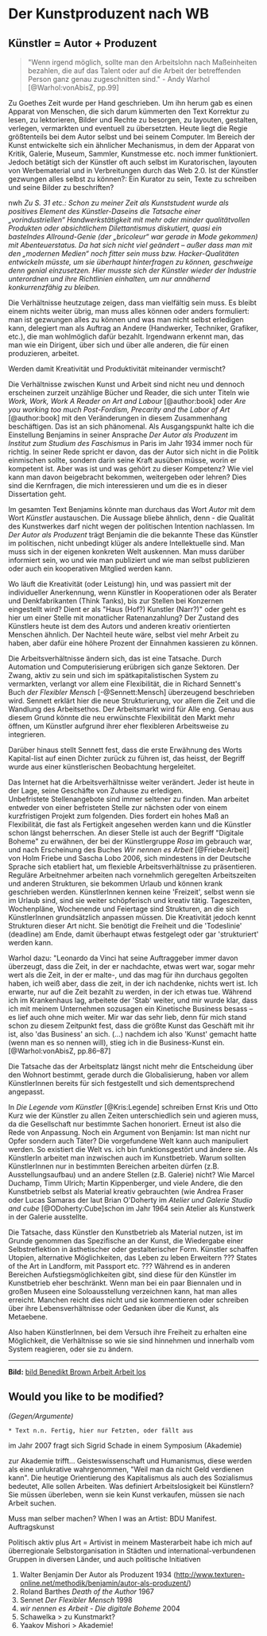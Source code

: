 # Der Kunstproduzent nach WB

## Künstler = Autor + Produzent 

> "Wenn irgend möglich, sollte man den Arbeitslohn nach Maßeinheiten bezahlen, die auf das Talent oder auf die Arbeit der betreffenden Person ganz genau zugeschnitten sind." - Andy Warhol
[@Warhol:vonAbisZ, pp.99]


Zu Goethes Zeit wurde per Hand geschrieben. Um ihn herum gab es einen Apparat von Menschen, die sich darum kümmerten den Text Korrektur zu lesen, 
zu lektorieren, Bilder und Rechte zu besorgen, zu layouten, gestalten, verlegen, vermarkten und eventuell zu übersetzten. Heute liegt die Regie größtenteils bei 
dem Autor selbst und bei seinem Computer. Im Bereich der Kunst entwickelte sich ein ähnlicher Mechanismus, in dem der Apparat von Kritik, Galerie, Museum, 
Sammler, Kunstmesse etc. noch immer funktioniert. Jedoch betätigt sich der Künstler oft auch selbst im Kuratorischen, layouten von Werbematerial und in 
Verbreitungen durch das Web 2.0. Ist der Künstler gezwungen alles selbst zu können?: Ein Kurator zu sein, Texte zu schreiben und seine Bilder zu beschriften?

nwh
*Zu S. 31 etc.: Schon zu meiner Zeit als Kunststudent wurde als positives Element des Künstler-Daseins die Tatsache einer „vorindustriellen“ Handwerkstätigkeit mit mehr oder minder qualitätvollen Produkten oder absichtlichem Dilettantismus diskutiert, quasi ein bastelndes Allround-Genie (der „bricoleur“ war gerade in Mode gekommen) mit Abenteuerstatus. Da hat sich nicht viel geändert – außer dass man mit den „modernen Medien“ noch fitter sein muss bzw. Hacker-Qualitäten entwickeln müsste, um sie überhaupt hinterfragen zu können, geschweige denn genial einzusetzen. Hier musste sich der Künstler wieder der Industrie unterordnen und ihre Richtlinien einhalten, um nur annähernd konkurrenzfähig zu bleiben.*

Die Verhältnisse heutzutage zeigen, dass man vielfältig sein muss. Es bleibt einem nichts weiter übrig, man muss alles können oder anders formuliert: 
man ist gezwungen alles zu können und was man nicht selbst erledigen kann, delegiert man als Auftrag an Andere (Handwerker, Techniker, Grafiker, etc.), 
die man wohlmöglich dafür bezahlt. Irgendwann erkennt man, das man wie ein Dirigent, über sich und über alle anderen, die für einen produzieren, arbeitet.
 
Werden damit Kreativität und Produktivität miteinander vermischt?

Die Verhältnisse zwischen Kunst und Arbeit sind nicht neu und dennoch erscheinen zurzeit unzählige Bücher und Reader, die sich unter Titeln wie *Work, Work,
Work A Reader on Art and Labour* [@author:book] oder *Are you working too much Post-Fordism, Precarity and the Labor of Art* [@author:book] mit den 
Veränderungen in diesem Zusammenhang beschäftigen. Das ist an sich phänomenal. Als Ausgangspunkt halte ich die Einstellung Benjamins in seiner 
Ansprache *Der Autor als Produzent* im *Institut zum Studium des Faschismus* in Paris im Jahr 1934 immer noch für richtig. In seiner Rede spricht er davon, das der Autor 
sich nicht in die Politik einmischen sollte, sondern darin seine Kraft ausüben müsse, worin er kompetent ist. Aber was ist und was gehört zu dieser Kompetenz? Wie viel kann 
man davon beigebracht bekommen, weitergeben oder lehren? Dies sind die Kernfragen, die mich interessieren und um die es in dieser Dissertation geht. 

Im gesamten Text Benjamins könnte man durchaus das Wort *Autor* mit dem Wort *Künstler* austauschen. Die Aussage bliebe ähnlich, denn - 
die Qualität des Kunstwerkes darf nicht wegen der politischen Intention nachlassen. Im *Der Autor als Produzent* trägt Benjamin die die bekannte These 
das Künstler im politischen, nicht unbedingt klüger als andere Intellektuelle sind. Man muss sich in der eigenen konkreten Welt auskennen. 
Man muss darüber informiert sein, wo und wie man publiziert und wie man selbst publizieren oder auch ein kooperativen Mitglied werden kann. 
 
Wo läuft die Kreativität (oder Leistung) hin, und was passiert mit der individueller Anerkennung, wenn Künstler in Kooperationen oder als Berater 
und Denkfabrikanten (Think Tanks), bis zur Stellen bei Konzernen eingestellt wird? Dient er als "Haus (Hof?) Kunstler (Narr?)" oder geht es hier 
um einer Stelle mit monatlicher Ratenanzahlung? Der Zustand des Künstlers heute ist dem des Autors und anderen kreativ orientierten Menschen ähnlich. 
Der Nachteil heute wäre, selbst viel mehr Arbeit zu haben, aber dafür eine höhere Prozent der Einnahmen kassieren zu können. 

Die Arbeitsverhältnisse ändern sich, das ist eine Tatsache. Durch Automation und Computerisierung erübrigen sich ganze Sektoren.
Der Zwang, aktiv zu sein und sich im spätkapitalistischen System zu vermarkten, verlangt vor allem eine Flexibilität, die in 
Richard Sennett's Buch *der Flexibler Mensch* [-@Sennett:Mensch] überzeugend beschrieben wird. Sennett erklärt hier die neue 
Strukturierung, vor allem die Zeit und die Wandlung des Arbeitsethos. Der Arbeitsmarkt wird für Alle eng. Genau aus diesem Grund 
könnte die neu erwünschte Flexibilität den Markt mehr öffnen, um Künstler aufgrund ihrer eher flexibleren Arbeitsweise zu integrieren. 

Darüber hinaus stellt Sennett fest, dass die erste Erwähnung des Worts Kapital-list auf einen Dichter zurück zu führen ist, das heisst, der Begriff 
wurde aus einer künstlerischen Beobachtung hergeleitet. 

Das Internet hat die Arbeitsverhältnisse weiter verändert. Jeder ist heute in der Lage, seine Geschäfte von Zuhause zu erledigen.  
Unbefristete Stellenangebote sind immer seltener zu finden. Man arbeitet entweder von einer befristeten Stelle zur nächsten oder von einem kurzfristigen 
Projekt zum folgenden. Dies fordert ein hohes Maß an Flexibilität, die fast als Fertigkeit angesehen werden kann und die Künstler schon längst
beherrschen. An dieser Stelle ist auch der Begriff "Digitale Boheme" zu erwähnen, der bei der Künstlergruppe *Rosa* im gebrauch war, 
und nach Erscheinung des Buches *Wir nennen es Arbeit* [@Friebe:Arbeit] von Holm Friebe und Sascha Lobo 2006, sich mindestens in der Deutsche Sprache 
sich etabliert hat, um flexieble Arbeitsverhältnisse zu präsentieren. Reguläre Arbeitnehmer arbeiten nach vornehmlich geregelten 
Arbeitszeiten und anderen Strukturen, sie bekommen Urlaub und können krank geschrieben werden. KünstlerInnen kennen keine 'Freizeit', 
selbst wenn sie im Urlaub sind, sind sie weiter schöpferisch und kreativ tätig. Tageszeiten, Wochenpläne, Wochenende und Feiertage sind Strukturen, 
an die sich KünstlerInnen grundsätzlich anpassen müssen. Die Kreativität jedoch kennt Strukturen dieser Art nicht. Sie benötigt die Freiheit und die 
'Todeslinie' (deadline) am Ende, damit überhaupt etwas festgelegt oder gar 'strukturiert' werden kann.

Warhol dazu: "Leonardo da Vinci hat seine Auftraggeber immer davon überzeugt, dass die Zeit, in der er nachdachte, etwas wert war, sogar mehr wert als die Zeit, 
in der er malte-, und das mag für ihn durchaus gegolten haben, ich weiß aber, dass die zeit, in der ich nachdenke, nichts wert ist. Ich erwarte, nur auf die Zeit 
bezahlt zu werden, in der ich etwas tue. Während ich im Krankenhaus lag, arbeitete der 'Stab' weiter, und mir wurde klar, dass ich mit meinem Unternehmen sozusagen 
ein Kinetische Business besass – es lief auch ohne mich weiter. Mir war das sehr lieb, denn für mich stand schon zu diesem Zeitpunkt fest, dass die größte Kunst 
das Geschäft mit ihr ist, also 'das Business' an sich. (…) nachdem ich also 'Kunst' gemacht hatte (wenn man es so nennen will), 
stieg ich in die Business-Kunst ein. [@Warhol:vonAbisZ, pp.86–87]

Die Tatsache das der Arbeitsplatz längst nicht mehr die Entscheidung über den Wohnort bestimmt, gerade durch die 
Globalisierung, haben vor allem KünstlerInnen bereits für sich festgestellt und sich dementsprechend angepasst. 

In *Die Legende vom Künstler* [@Kris:Legende] schreiben Ernst Kris und Otto Kurz wie der Künstler zu allen Zeiten unterschiedlich sein und agieren muss, 
da die Gesellschaft nur bestimmte Sachen honoriert. Erneut ist also die Rede von Anpassung. Noch ein Argument von Benjamin: Ist man nicht nur Opfer 
sondern auch Täter? Die vorgefundene Welt kann auch manipuliert werden. So existiert die Welt vs. ich bin funktionsgestört und ändere sie.
Als KünstlerIn arbeitet man inzwischen auch im Kunstbetrieb. Warum sollten KünstlerInnen nur in bestimmten Bereichen arbeiten dürfen (z.B. Ausstellungsaufbau) 
und an andere Stellen (z.B. Galerie) nicht? Wie Marcel Duchamp, Timm Ulrich; Martin Kippenberger, und viele Andere, die den Kunstbetrieb selbst als Material kreativ 
gebrauchten (wie Andrea Fraser oder Lucas Samaras der laut Brian O'Doherty im *Atelier und Galerie Studio and cube* [@ODoherty:Cube]schon im Jahr 1964 sein Atelier 
als Kunstwerk in der Galerie ausstellte. 

Die Tatsache, dass Künstler den Kunstbetrieb als Material nutzen, ist im Grunde genommen das Spezifische an der Kunst, die Wiedergabe einer 
Selbstreflektion in ästhetischer oder gestalterischer Form. Künstler schaffen Utopien, alternative Möglichkeiten, das Leben zu leben Erweitern ??? States 
of the Art in Landform, mit Passport etc. ??? Während es in anderen Bereichen Aufstiegsmöglichkeiten gibt, sind diese für den Künstler im Kunstbetrieb eher beschränkt. 
Wenn man bei ein paar Biennalen und in großen Museen eine Soloausstellung verzeichnen kann, hat man alles erreicht. Manchen reicht dies nicht und sie kommentieren 
oder schreiben über ihre Lebensverhältnisse oder Gedanken über die Kunst, als Metaebene.

Also haben KünstlerInnen, bei dem Versuch ihre Freiheit zu erhalten eine Möglichkeit, die Verhältnisse so wie sie sind hinnehmen und innerhalb vom System reagieren,
oder sie zu ändern.

---

**Bild:** [bild Benedikt Brown Arbeit Arbeit los]()




## Would you like to be modified? 
*(Gegen/Argumente)*

~~~~~~~~~~~~~~~~~~~~~~~~~~~~~~~~~~~~~~~~~~~~~~~~~~
* Text n.n. Fertig, hier nur Fetzten, oder fällt aus
~~~~~~~~~~~~~~~~~~~~~~~~~~~~~~~~~~~~~~~~~~~~~~~~~~

im Jahr 2007 fragt sich Sigrid Schade in einem Symposium  (Akademie)

zur Akademie trifft... Geisteswissenschaft und Humanismus, diese werden als eine unlukrative wahrgenommen, "Weil man da nicht Geld verdienen kann". 
Die heutige Orientierung des Kapitalismus als auch des Sozialismus bedeutet, Alle sollen Arbeiten. Was definiert Arbeitslosigkeit 
bei Künstlern? Sie müssen überleben, wenn sie kein Kunst verkaufen, müssen sie nach Arbeit suchen. 

Muss man selber machen? When I was an Artist: BDU Manifest. Auftragskunst

Politisch aktiv plus Art = Artivist
in meinem Masterarbeit habe ich mich auf überregionale Selbstorganisation in Städten und international-verbundenen Gruppen in diversen Länder, und auch politische Initiativen

1. Walter Benjamin Der Autor als Produzent 1934 (http://www.texturen-online.net/methodik/benjamin/autor-als-produzent/)
1. Roland Barthes *Death of the Author* 1967
1. Sennet *Der Flexibler Mensch* 1998
1. *wir nennen es Arbeit - Die digitale Boheme* 2004
1. Schawelka > zu Kunstmarkt?
1. Yaakov Mishori > Akademie!
